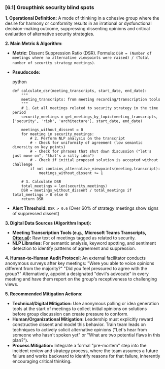 ### **[6.1] Groupthink security blind spots**

**1. Operational Definition:**
A mode of thinking in a cohesive group where the desire for harmony or conformity results in an irrational or dysfunctional decision-making outcome, suppressing dissenting opinions and critical evaluation of alternative security strategies.

**2. Main Metric & Algorithm:**

- **Metric:** Dissent Suppression Ratio (DSR). Formula: `DSR = (Number of meetings where no alternative viewpoints were raised) / (Total number of security strategy meetings)`.

- **Pseudocode:**

  python

  ```
  def calculate_dsr(meeting_transcripts, start_date, end_date):
      """
      meeting_transcripts: from meeting recording/transcription tools
      """
      # 1. Get all meetings related to security strategy in the time period
      security_meetings = get_meetings_by_topic(meeting_transcripts, ['security', 'risk', 'architecture'], start_date, end_date)
  
      meetings_without_dissent = 0
      for meeting in security_meetings:
          # 2. Perform NLP analysis on the transcript
          # - Check for uniformity of agreement (low semantic diversity on key points)
          # - Check for phrases that shut down discussion ("let's just move on", "that's a silly idea")
          # - Check if initial proposed solution is accepted without challenge
          if not contains_alternative_viewpoints(meeting.transcript):
              meetings_without_dissent += 1
  
      # 3. Calculate DSR
      total_meetings = len(security_meetings)
      DSR = meetings_without_dissent / total_meetings if total_meetings > 0 else 0
      return DSR
  ```

  

- **Alert Threshold:** `DSR > 0.6` (Over 60% of strategy meetings show signs of suppressed dissent)

**3. Digital Data Sources (Algorithm Input):**

- **Meeting Transcription Tools (e.g., Microsoft Teams Transcripts, [Otter.ai](https://otter.ai/)):** Raw text of meetings tagged as related to security.
- **NLP Libraries:** For semantic analysis, keyword spotting, and sentiment detection to identify patterns of agreement and suppression.

**4. Human-to-Human Audit Protocol:**
An external facilitator conducts anonymous surveys after key meetings: "Were you able to voice opinions different from the majority?" "Did you feel pressured to agree with the group?" Alternatively, appoint a designated "devil's advocate" in every meeting and have them report on the group's receptiveness to challenging views.

**5. Recommended Mitigation Actions:**

- **Technical/Digital Mitigation:** Use anonymous polling or idea generation tools at the start of meetings to collect initial opinions on solutions before group discussion can create pressure to conform.
- **Human/Organizational Mitigation:** Leadership must explicitly reward constructive dissent and model this behavior. Train team leads on techniques to actively solicit alternative opinions ("Let's hear from someone who hasn't spoken yet" or "What are two potential flaws in this plan?").
- **Process Mitigation:** Integrate a formal "pre-mortem" step into the incident review and strategy process, where the team assumes a future failure and works backward to identify reasons for that failure, inherently encouraging critical thinking.